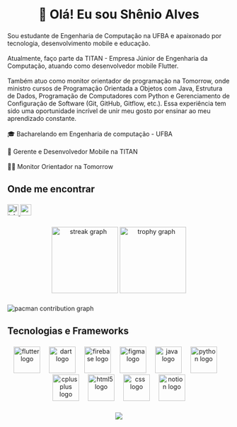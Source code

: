 <h1 align="center">👋 Olá! Eu sou Shênio Alves</h1>

###

<p align="left">Sou estudante de Engenharia de Computação na UFBA e apaixonado por tecnologia, desenvolvimento mobile e educação.<br><br>Atualmente, faço parte da TITAN - Empresa Júnior de Engenharia da Computação, atuando como desenvolvedor mobile Flutter.<br><br>Também atuo como monitor orientador de programação na Tomorrow, onde ministro cursos de Programação Orientada a Objetos com Java, Estrutura de Dados, Programação de Computadores com Python e Gerenciamento de Configuração de Software (Git, GitHub, Gitflow, etc.). Essa experiência tem sido uma oportunidade incrível de unir meu gosto por ensinar ao meu aprendizado constante.<br><br>🎓 Bacharelando em Engenharia de computação - UFBA<br><br>📱 Gerente e Desenvolvedor Mobile na TITAN<br><br>🧑‍🏫 Monitor Orientador na Tomorrow</p>

###

<h2 align="left">Onde me encontrar</h2>

###

<div align="start">
  <a href="https://linkedin.com/in/shenioalves" target="_blank">
    <img src="https://img.shields.io/static/v1?message=LinkedIn&logo=linkedin&label=&color=0077B5&logoColor=white&labelColor=&style=for-the-badge" height="25" alt="linkedin logo"  />
  </a>
  <a href="shenioalvesjgs@gmail.com" target="_blank">
    <img src="https://img.shields.io/static/v1?message=Gmail&logo=gmail&label=&color=D14836&logoColor=white&labelColor=&style=for-the-badge" height="25" alt="gmail logo"  />
  </a>
</div>

###

<div align="center">
  <img src="https://streak-stats.demolab.com?user=shenioalves&locale=en&mode=daily&theme=dracula&hide_border=false&border_radius=5&order=3" height="150" alt="streak graph"  />
  <img src="https://github-profile-trophy.vercel.app?username=shenioalves&theme=dracula&column=-1&row=1&margin-w=8&margin-h=8&no-bg=false&no-frame=false&order=4" height="150" alt="trophy graph"  />
</div>

###

<picture>
  <source media="(prefers-color-scheme: dark)" srcset="https://raw.githubusercontent.com/shenioalves/shenioalves/output/pacman-contribution-graph-dark.svg">
  <source media="(prefers-color-scheme: light)" srcset="https://raw.githubusercontent.com/shenioalves/shenioalves/output/pacman-contribution-graph.svg">
  <img alt="pacman contribution graph" src="https://raw.githubusercontent.com/shenioalves/shenioalves/output/pacman-contribution-graph.svg">
</picture>

###

<h2 align="left">Tecnologias e Frameworks</h2>

###

<div align="center">
  <img src="https://cdn.jsdelivr.net/gh/devicons/devicon/icons/flutter/flutter-original.svg" height="60" alt="flutter logo"  />
  <img width="12" />
  <img src="https://cdn.jsdelivr.net/gh/devicons/devicon/icons/dart/dart-original.svg" height="60" alt="dart logo"  />
  <img width="12" />
  <img src="https://cdn.jsdelivr.net/gh/devicons/devicon/icons/firebase/firebase-plain.svg" height="60" alt="firebase logo"  />
  <img width="12" />
  <img src="https://cdn.jsdelivr.net/gh/devicons/devicon/icons/figma/figma-original.svg" height="60" alt="figma logo"  />
  <img width="12" />
  <img src="https://cdn.jsdelivr.net/gh/devicons/devicon/icons/java/java-original.svg" height="60" alt="java logo"  />
  <img width="12" />
  <img src="https://skillicons.dev/icons?i=py" height="60" alt="python logo"  />
  <img width="12" />
  <img src="https://cdn.jsdelivr.net/gh/devicons/devicon/icons/cplusplus/cplusplus-original.svg" height="60" alt="cplusplus logo"  />
  <img width="12" />
  <img src="https://cdn.jsdelivr.net/gh/devicons/devicon/icons/html5/html5-original.svg" height="60" alt="html5 logo"  />
  <img width="12" />
  <img src="https://cdn.jsdelivr.net/gh/devicons/devicon/icons/css3/css3-original.svg" height="60" alt="css logo"  />
  <img width="12" />
  <img src="https://cdn.jsdelivr.net/gh/devicons/devicon/icons/notion/notion-original.svg" height="60" alt="notion logo"  />
</div>

###

<div align="center">
  <img src="https://visitor-badge.laobi.icu/badge?page_id=shenioalves.shenioalves&"  />
</div>

###
